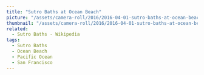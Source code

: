 ```yaml
---
title: "Sutro Baths at Ocean Beach"
picture: "/assets/camera-roll/2016/2016-04-01-sutro-baths-at-ocean-beach/20160402_010541234_iOS.jpg"
thumbnail: "/assets/camera-roll/2016/2016-04-01-sutro-baths-at-ocean-beach/20160402_010541234_iOS-thumbnail.jpg"
related:
  - Sutro Baths - Wikipedia
tags:
  - Sutro Baths
  - Ocean Beach
  - Pacific Ocean
  - San Francisco
---
```

